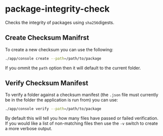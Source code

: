 # package-integrity-check
Checks the integrity of packages using `sha256`digests.

## Create Checksum Manifrst
To create a new checksum you can use the following:

```bash
./app/console create --path=/path/to/package
```

If you ommit the `path` option then it will default to the current folder.


## Verify Checksum Manifest
To verify a folder against a checksum manifest (the `.json` file must currently be in the folder the application is run from) you can use:

```bash
./app/console verify --path=/path/to/package
```

By default this will tell you how many files have passed or failed verification. If you would like a list of non-matching files then use the `-v` switch to create a more verbose output.
